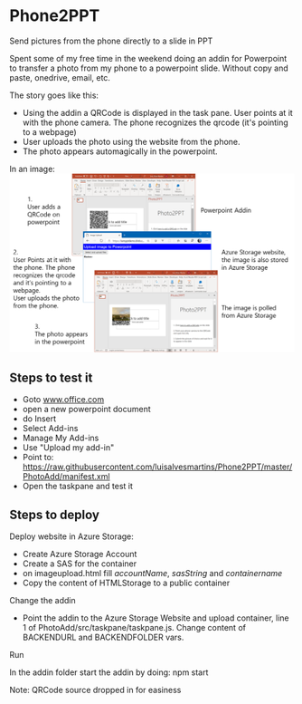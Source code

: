 # Phone2PPT
Send pictures from the phone directly to a slide in PPT

Spent some of my free time in the weekend doing an addin for Powerpoint to transfer a photo from my phone to a powerpoint slide. Without copy and paste, onedrive, email, etc.

 

The story goes like this: 
- Using the addin a QRCode is displayed in the task pane. User points at it with the phone camera. The phone recognizes the qrcode (it's pointing to a webpage)
- User uploads the photo using the website from the phone.
- The photo appears automagically in the powerpoint.

In an image:
![image](docs/all.png)

## Steps to test it

- Goto www.office.com 
- open a new powerpoint document 
- do Insert
- Select Add-ins
- Manage My Add-ins
- Use "Upload my add-in"
- Point to: https://raw.githubusercontent.com/luisalvesmartins/Phone2PPT/master/PhotoAdd/manifest.xml
- Open the taskpane and test it

## Steps to deploy 

Deploy website in Azure Storage:

- Create Azure Storage Account
- Create a SAS for the container
- on imageupload.html fill *accountName*, *sasString* and *containername*
- Copy the content of HTMLStorage to a public container

Change the addin

- Point the addin to the Azure Storage Website and upload container, line 1 of PhotoAdd/src/taskpane/taskpane.js. Change content of BACKENDURL and BACKENDFOLDER vars.

Run

In the addin folder start the addin by doing: npm start

Note: QRCode source dropped in for easiness 